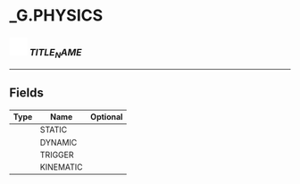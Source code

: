 # _G.PHYSICS

### <img src="../../.gitbook/assets/base.png" width="32" height="32" /> $TITLE_NAME$


-----------------
## Fields

| Type   | Name | Optional |
| ------ | ---- | -------: |
|  | STATIC |  |
|  | DYNAMIC |  |
|  | TRIGGER |  |
|  | KINEMATIC |  |
